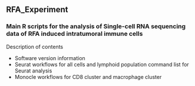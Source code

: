 ## RFA_Experiment

### Main R scripts for the analysis of Single-cell RNA sequencing data of RFA induced intratumoral immune cells 

Description of contents

* Software version information
* Seurat workflows for all cells and lymphoid population    command list for Seurat analysis
* Monocle workflows for CD8 cluster and macrophage cluster

